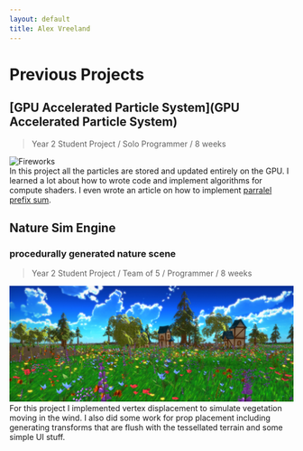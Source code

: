 ```yaml
---
layout: default
title: Alex Vreeland
---
```

# Previous Projects

## [GPU Accelerated Particle System](GPU Accelerated Particle System)
> Year 2 Student Project / Solo Programmer / 8 weeks

![Fireworks](assets/fireworks.gif)\
In this project all the particles are stored and updated entirely on the GPU. I learned a lot about how to wrote code and implement algorithms for compute shaders. I even wrote an article on how to implement [parralel prefix sum](/2024/04/12/parralel-prefix-sum.html).

## Nature Sim Engine
### procedurally generated nature scene
>Year 2 Student Project / Team of 5 / Programmer / 8 weeks

![Blossom Screen Shot](assets/flowers.png)For this project I implemented vertex displacement to simulate vegetation moving in the wind. I also did some work for prop placement including generating transforms that are flush with the tessellated terrain and some simple UI stuff.
